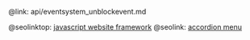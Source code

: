 @link: api/eventsystem_unblockevent.md

@seolinktop: [javascript website framework](https://webix.com)
@seolink: [accordion menu](https://webix.com/widget/accordion/)